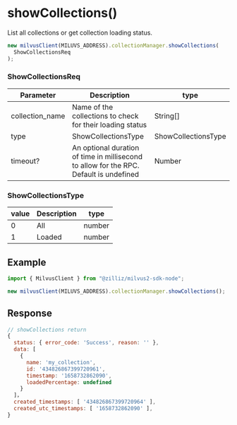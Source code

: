 # showCollections()

List all collections or get collection loading status.

```javascript
new milvusClient(MILUVS_ADDRESS).collectionManager.showCollections(
  ShowCollectionsReq
);
```

### ShowCollectionsReq

| Parameter       | Description                                                                            | type                |
| --------------- | -------------------------------------------------------------------------------------- | ------------------- |
| collection_name | Name of the collections to check for their loading status                              | String[]            |
| type            | ShowCollectionsType                                                                    | ShowCollectionsType |
| timeout?        | An optional duration of time in millisecond to allow for the RPC. Default is undefined | Number              |

### ShowCollectionsType

| value | Description | type   |
| ----- | ----------- | ------ |
| 0     | All         | number |
| 1     | Loaded      | number |

## Example

```javascript
import { MilvusClient } from "@zilliz/milvus2-sdk-node";

new milvusClient(MILUVS_ADDRESS).collectionManager.showCollections();
```

## Response

```javascript
// showCollections return
{
  status: { error_code: 'Success', reason: '' },
  data: [
    {
      name: 'my_collection',
      id: '434826867399720961',
      timestamp: '1658732862090',
      loadedPercentage: undefined
    }
  ]，
  created_timestamps: [ '434826867399720964' ],
  created_utc_timestamps: [ '1658732862090' ],
}
```
